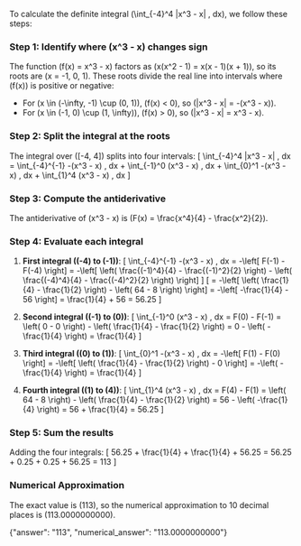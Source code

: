 

To calculate the definite integral \(\int_{-4}^4 |x^3 - x| \, dx\), we follow these steps:

### Step 1: Identify where \(x^3 - x\) changes sign
The function \(f(x) = x^3 - x\) factors as \(x(x^2 - 1) = x(x - 1)(x + 1)\), so its roots are \(x = -1, 0, 1\). These roots divide the real line into intervals where \(f(x)\) is positive or negative:
- For \(x \in (-\infty, -1) \cup (0, 1)\), \(f(x) < 0\), so \(|x^3 - x| = -(x^3 - x)\).
- For \(x \in (-1, 0) \cup (1, \infty)\), \(f(x) > 0\), so \(|x^3 - x| = x^3 - x\).

### Step 2: Split the integral at the roots
The integral over \([-4, 4]\) splits into four intervals:
\[
\int_{-4}^4 |x^3 - x| \, dx = \int_{-4}^{-1} -(x^3 - x) \, dx + \int_{-1}^0 (x^3 - x) \, dx + \int_{0}^1 -(x^3 - x) \, dx + \int_{1}^4 (x^3 - x) \, dx
\]

### Step 3: Compute the antiderivative
The antiderivative of \(x^3 - x\) is \(F(x) = \frac{x^4}{4} - \frac{x^2}{2}\).

### Step 4: Evaluate each integral
1. **First integral (\(-4\) to \(-1\))**:
\[
\int_{-4}^{-1} -(x^3 - x) \, dx = -\left[ F(-1) - F(-4) \right] = -\left[ \left( \frac{(-1)^4}{4} - \frac{(-1)^2}{2} \right) - \left( \frac{(-4)^4}{4} - \frac{(-4)^2}{2} \right) \right]
\]
\[
= -\left[ \left( \frac{1}{4} - \frac{1}{2} \right) - \left( 64 - 8 \right) \right] = -\left[ -\frac{1}{4} - 56 \right] = \frac{1}{4} + 56 = 56.25
\]

2. **Second integral (\(-1\) to \(0\))**:
\[
\int_{-1}^0 (x^3 - x) \, dx = F(0) - F(-1) = \left( 0 - 0 \right) - \left( \frac{1}{4} - \frac{1}{2} \right) = 0 - \left( -\frac{1}{4} \right) = \frac{1}{4}
\]

3. **Third integral (\(0\) to \(1\))**:
\[
\int_{0}^1 -(x^3 - x) \, dx = -\left[ F(1) - F(0) \right] = -\left[ \left( \frac{1}{4} - \frac{1}{2} \right) - 0 \right] = -\left( -\frac{1}{4} \right) = \frac{1}{4}
\]

4. **Fourth integral (\(1\) to \(4\))**:
\[
\int_{1}^4 (x^3 - x) \, dx = F(4) - F(1) = \left( 64 - 8 \right) - \left( \frac{1}{4} - \frac{1}{2} \right) = 56 - \left( -\frac{1}{4} \right) = 56 + \frac{1}{4} = 56.25
\]

### Step 5: Sum the results
Adding the four integrals:
\[
56.25 + \frac{1}{4} + \frac{1}{4} + 56.25 = 56.25 + 0.25 + 0.25 + 56.25 = 113
\]

### Numerical Approximation
The exact value is \(113\), so the numerical approximation to 10 decimal places is \(113.0000000000\).

{"answer": "113", "numerical_answer": "113.0000000000"}